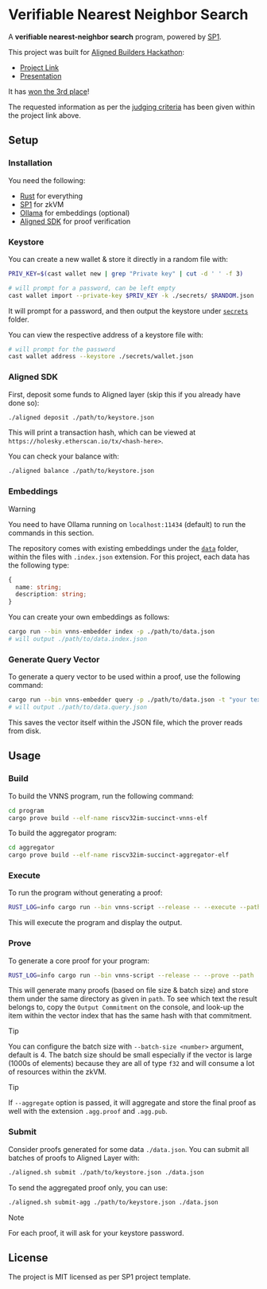 # Verifiable Nearest Neighbor Search

A **verifiable nearest-neighbor search** program, powered by [SP1](https://github.com/succinctlabs/sp1).

This project was built for [Aligned Builders Hackathon](https://devfolio.co/alignedhackathon/):

- [Project Link](https://devfolio.co/projects/verifiable-similarity-27b9)
- [Presentation](./vnns-presentation.pdf)

It has [won the 3rd place](https://x.com/alignedlayer/status/1862163883567559092)!

The requested information as per the [judging criteria](https://blog.alignedlayer.com/aligned-builders-hackathon-prizes-and-judging-criteria/) has been given within the project link above.

## Setup

### Installation

You need the following:

- [Rust](https://rustup.rs/) for everything
- [SP1](https://docs.succinct.xyz/getting-started/install.html) for zkVM
- [Ollama](https://ollama.com/) for embeddings (optional)
- [Aligned SDK](https://docs.alignedlayer.com/introduction/1_try_aligned#quickstart) for proof verification

### Keystore

You can create a new wallet & store it directly in a random file with:

```sh
PRIV_KEY=$(cast wallet new | grep "Private key" | cut -d ' ' -f 3)

# will prompt for a password, can be left empty
cast wallet import --private-key $PRIV_KEY -k ./secrets/ $RANDOM.json
```

It will prompt for a password, and then output the keystore under [`secrets`](./secrets/) folder.

You can view the respective address of a keystore file with:

```sh
# will prompt for the password
cast wallet address --keystore ./secrets/wallet.json
```

### Aligned SDK

First, deposit some funds to Aligned layer (skip this if you already have done so):

```sh
./aligned deposit ./path/to/keystore.json
```

This will print a transaction hash, which can be viewed at `https://holesky.etherscan.io/tx/<hash-here>`.

You can check your balance with:

```sh
./aligned balance ./path/to/keystore.json
```

### Embeddings

> [!WARNING]
>
> You need to have Ollama running on `localhost:11434` (default) to run the commands in this section.

The repository comes with existing embeddings under the [`data`](./data/) folder, within the files with `.index.json` extension. For this project, each data has the following type:

```ts
{
  name: string;
  description: string;
}
```

You can create your own embeddings as follows:

```sh
cargo run --bin vnns-embedder index -p ./path/to/data.json
# will output ./path/to/data.index.json
```

### Generate Query Vector

To generate a query vector to be used within a proof, use the following command:

```sh
cargo run --bin vnns-embedder query -p ./path/to/data.json -t "your text to be converted here"
# will output ./path/to/data.query.json
```

This saves the vector itself within the JSON file, which the prover reads from disk.

## Usage

### Build

To build the VNNS program, run the following command:

```sh
cd program
cargo prove build --elf-name riscv32im-succinct-vnns-elf
```

To build the aggregator program:

```sh
cd aggregator
cargo prove build --elf-name riscv32im-succinct-aggregator-elf
```

### Execute

To run the program without generating a proof:

```sh
RUST_LOG=info cargo run --bin vnns-script --release -- --execute --path ./data/foods-small.json
```

This will execute the program and display the output.

### Prove

To generate a core proof for your program:

```sh
RUST_LOG=info cargo run --bin vnns-script --release -- --prove --path ./data/foods-small.json
```

This will generate many proofs (based on file size & batch size) and store them under the same directory as given in `path`. To see which text the result belongs to, copy the `Output Commitment` on the console, and look-up the item within the vector index that has the same hash with that commitment.

> [!TIP]
>
> You can configure the batch size with `--batch-size <number>` argument, default is 4.
> The batch size should be small especially if the vector is large (1000s of elements) because they are all of type `f32` and will consume a lot of resources within the zkVM.

> [!TIP]
>
> If `--aggregate` option is passed, it will aggregate and store the final proof as well with the extension `.agg.proof` and `.agg.pub`.

### Submit

Consider proofs generated for some data `./data.json`. You can submit all batches of proofs to Aligned Layer with:

```sh
./aligned.sh submit ./path/to/keystore.json ./data.json
```

To send the aggregated proof only, you can use:

```sh
./aligned.sh submit-agg ./path/to/keystore.json ./data.json
```

> [!NOTE]
>
> For each proof, it will ask for your keystore password.

## License

The project is MIT licensed as per SP1 project template.
